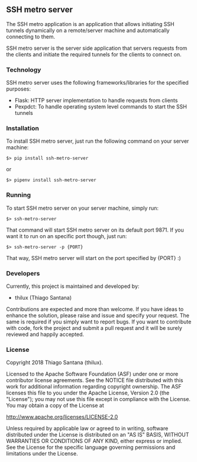 ## SSH metro server

The SSH metro application is an application that allows initiating SSH tunnels dynamically on a remote/server machine and automatically connecting to them.

SSH metro server is the server side application that servers requests from the clients and initiate the required tunnels for the clients to connect on.

### Technology

SSH metro server uses the following frameworks/libraries for the specified purposes:

* Flask: HTTP server implementation to handle requests from clients
* Pexpdct: To handle operating system level commands to start the SSH tunnels

### Installation

To install SSH metro server, just run the following command on your server machine:

```
$> pip install ssh-metro-server
```

or

```
$> pipenv install ssh-metro-server
```


### Running

To start SSH metro server on your server machine, simply run:

```
$> ssh-metro-server
```

That command will start SSH metro server on its default port 9871. If you want it to run on an specific port though, just run:

```
$> ssh-metro-server -p {PORT}
```

That way, SSH metro server will start on the port specified by {PORT} :)


### Developers

Currently, this project is maintained and developed by:

* thilux (Thiago Santana)

Contributions are expected and more than welcome. If you have ideas to enhance the solution, please raise and issue and specify your request. The same is required if you simply want to report bugs. If you want to contribute with code, fork the project and submit a pull request and it will be surely reviewed and happily accepted.

### License

Copyright 2018 Thiago Santana (thilux).

Licensed to the Apache Software Foundation (ASF) under one or more contributor license agreements. See the NOTICE file distributed with this work for additional information regarding copyright ownership. The ASF licenses this file to you under the Apache License, Version 2.0 (the "License"); you may not use this file except in compliance with the License. You may obtain a copy of the License at

http://www.apache.org/licenses/LICENSE-2.0

Unless required by applicable law or agreed to in writing, software distributed under the License is distributed on an "AS IS" BASIS, WITHOUT WARRANTIES OR CONDITIONS OF ANY KIND, either express or implied. See the License for the specific language governing permissions and limitations under the License.